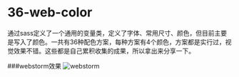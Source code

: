 # 36-web-color
通过sass定义了一个通用的变量类，定义了字体、常用尺寸、颜色，但目前主要是写入了颜色。一共有36种配色方案，每种方案有4个颜色，方案都是实行过，视觉效果不错。这些都是自己累积收集的成果，所以拿出来分享一下。

###webstorm效果
![webstorm](http://liboy.net/usr/uploads/2015/03/2794522930.png)
